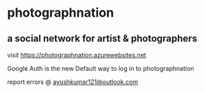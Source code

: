 # photographnation

## a social network for artist & photographers

visit https://photographnation.azurewebsites.net

Google Auth is the new Default way to log in to photographnation

report errors @ ayushkumar121@outlook.com